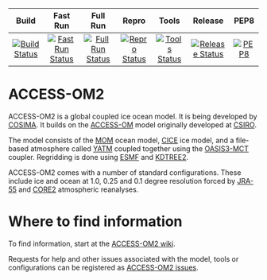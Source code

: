 
| Build | Fast Run | Full Run | Repro | Tools | Release | PEP8 |
|:-------:|:--------:|:--------:|:--------:|:--------:|:--------:|:--------:|
| [![Build Status](https://accessdev.nci.org.au/jenkins/buildStatus/icon?job=ACCESS-OM2/build)](https://accessdev.nci.org.au/jenkins/job/ACCESS-OM2/job/build/) | [![Fast Run Status](https://accessdev.nci.org.au/jenkins/buildStatus/icon?job=ACCESS-OM2/fast_run)](https://accessdev.nci.org.au/jenkins/job/ACCESS-OM2/job/fast_run/) | [![Full Run Status](https://accessdev.nci.org.au/jenkins/buildStatus/icon?job=ACCESS-OM2/full_run)](https://accessdev.nci.org.au/jenkins/job/ACCESS-OM2/job/full_run/) | [![Repro Status](https://accessdev.nci.org.au/jenkins/buildStatus/icon?job=ACCESS-OM2/reproducibility)](https://accessdev.nci.org.au/jenkins/job/ACCESS-OM2/job/reproducibility/) | [![Tools Status](https://accessdev.nci.org.au/jenkins/buildStatus/icon?job=ACCESS-OM2/tools)](https://accessdev.nci.org.au/jenkins/job/ACCESS-OM2/job/tools/) | [![Release Status](https://accessdev.nci.org.au/jenkins/buildStatus/icon?job=ACCESS-OM2/release)](https://accessdev.nci.org.au/jenkins/job/ACCESS-OM2/job/release/) | [![PEP8](https://travis-ci.org/a-parkinson/access-om2.svg?branch=master)](https://travis-ci.org/a-parkinson/access-om2) |

# ACCESS-OM2

ACCESS-OM2 is a global coupled ice ocean model. It is being developed by [COSIMA](http://www.cosima.org.au). It builds on the [ACCESS-OM](https://publications.csiro.au/rpr/pub?pid=csiro:EP125880) model originally developed at [CSIRO](http://www.csiro.au).

The model consists of the [MOM](https://mom-ocean.github.io) ocean model, [CICE](http://oceans11.lanl.gov/trac/CICE) ice model, and a file-based atmosphere called [YATM](https://github.com/OceansAus/libaccessom2) coupled together using the [OASIS3-MCT](https://portal.enes.org/oasis) coupler. Regridding is done using [ESMF](https://www.earthsystemcog.org/projects/esmf/) and [KDTREE2](https://github.com/jmhodges/kdtree2).

ACCESS-OM2 comes with a number of standard configurations. These include ice and ocean at 1.0, 0.25 and 0.1 degree resolution forced by [JRA-55](http://jra.kishou.go.jp/JRA-55/index_en.html)
and [CORE2](http://www.clivar.org/clivar-panels/omdp/core-2) atmospheric reanalyses.

# Where to find information

To find information, start at the [ACCESS-OM2 wiki](https://github.com/OceansAus/access-om2/wiki).

Requests for help and other issues associated with the model, tools or configurations can be registered as [ACCESS-OM2 issues](https://github.com/OceansAus/access-om2/issues).
